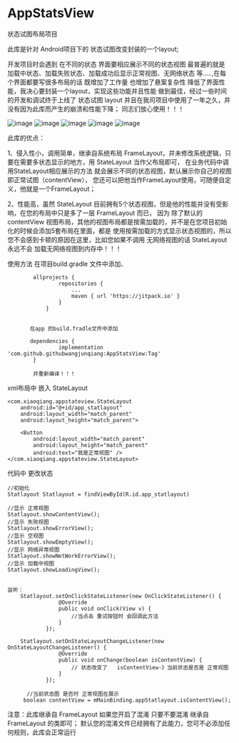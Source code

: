 # AppStatsView
状态试图布局项目

此库是针对 Android项目下的 状态试图改变封装的一个layout;

开发项目时会遇到 在不同的状态 界面要相应展示不同的状态视图 最普遍的就是 加载中状态、加载失败状态、加载成功后显示正常视图、无网络状态
等.....,在每个界面都要写很多布局的话 既增加了工作量 也增加了悬案复杂性 降低了界面性能，我决心要封装一个layout，实现这些功能并且性能
做到最佳，经过一些时间的开发和调试终于上线了 状态试图 layout 并且在我司项目中使用了一年之久，并没有因为此库而产生的崩溃和性能下降；
同志们放心使用！！！


![image](https://github.com/githubwangjunqiang/AppStatsView/blob/master/img/content.jpg)
![image](https://github.com/githubwangjunqiang/AppStatsView/blob/master/img/empty.jpg)
![image](https://github.com/githubwangjunqiang/AppStatsView/blob/master/img/error.jpg)
![image](https://github.com/githubwangjunqiang/AppStatsView/blob/master/img/loading.jpg)
![image](https://github.com/githubwangjunqiang/AppStatsView/blob/master/img/networkerror.jpg)

此库的优点：

1、侵入性小，调用简单，继承自系统布局 FrameLayout，并未修改系统逻辑，只要在需要多状态显示的地方，用 StateLayout 当作父布局即可，
在业务代码中调用StateLayout相应展示的方法
就会展示不同的状态视图，默认展示你自己的视图即正常试图（contentView），
您还可以把他当作FrameLayout使用，可随便自定义，他就是一个FrameLayout；

2、性能高，虽然 StateLayout 目前拥有5个状态视图，但是他的性能并没有受影响，在您的布局中只是多了一层 FrameLayout 而已，
因为 除了默认的contentView 视图布局，其他的视图布局都是按需加载的，并不是在您项目初始化的时候会添加5套布局在里面，都是
使用按需加载的方式显示状态视图的，所以您不会感到卡顿的原因在这里，比如您如果不调用 无网络视图的话 StateLayout永远不会
加载无网络视图到内存中！！！


使用方法  在项目build.gradle 文件中添加、

            allprojects {
            		repositories {
            			...
            			maven { url 'https://jitpack.io' }
            		}
            	}


           在app 的build.fradle文件中添加

           dependencies {
           	        implementation 'com.github.githubwangjunqiang:AppStatsView:Tag'
           	}

           	并重新编译！！！

xml布局中 嵌入 StateLayout


    <com.xiaoqiang.appstateview.StateLayout
        android:id="@+id/app_statlayout"
        android:layout_width="match_parent"
        android:layout_height="match_parent">

        <Button
            android:layout_width="match_parent"
            android:layout_height="match_parent"
            android:text="我是正常视图" />
    </com.xiaoqiang.appstateview.StateLayout>


代码中 更改状态

    //初始化
    Statlayout Statlayout = findViewById(R.id.app_statlayout)

    //显示 正常视图
    Statlayout.showContentView();
    //显示 失败视图
    Statlayout.showErrorView();
    //显示 空视图
    Statlayout.showEmptyView();
    //显示 网络异常视图
    Statlayout.showNetWorkErrorView();
    //显示 加载中视图
    Statlayout.showLoadingView();


    监听：
        Statlayout.setOnClickStateListener(new OnClickStateListener() {
                    @Override
                    public void onClick(View v) {
                        //当点击 重试按钮时 会回调此方法
                    }
                });

        Statlayout.setOnStateLayoutChangeListener(new OnStateLayoutChangeListener() {
                    @Override
                    public void onChange(boolean isContentView) {
                        // 状态改变了   isContentView-》当前状态是否是 正常视图
                    }
                });

          //当前状态图 是否时 正常视图在展示
         boolean contentView = mMainBinding.appStatlayout.isContentView();



注意：此库继承自 FrameLayout 如果您开启了混淆 只要不要混淆 继承自 FrameLayout 的类即可；
默认您的混淆文件已经拥有了此能力，您可不必添加任何规则，此库会正常运行

